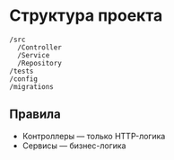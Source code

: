 # Структура проекта

```
/src
  /Controller
  /Service
  /Repository
/tests
/config
/migrations
```

## Правила
- Контроллеры — только HTTP-логика
- Сервисы — бизнес-логика
